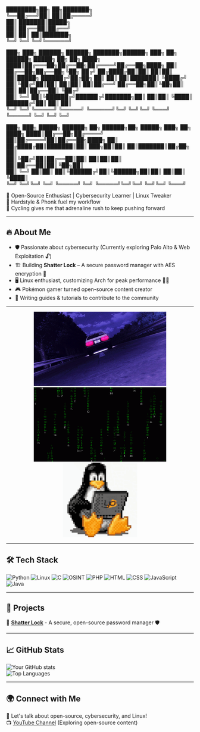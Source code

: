 ████████╗██╗  ██╗███████╗                                                          
╚══██╔══╝██║  ██║██╔════╝                                                          
   ██║   ███████║█████╗                                                            
   ██║   ██╔══██║██╔══╝                                                            
   ██║   ██║  ██║███████╗                                                          
   ╚═╝   ╚═╝  ╚═╝╚══════╝                                                          
                                                                                   
███╗   ███╗ ██████╗ ██████╗ ███████╗██████╗ ███╗   ██╗    ██████╗  █████╗ ██╗   ██╗
████╗ ████║██╔═══██╗██╔══██╗██╔════╝██╔══██╗████╗  ██║    ██╔══██╗██╔══██╗╚██╗ ██╔╝
██╔████╔██║██║   ██║██║  ██║█████╗  ██████╔╝██╔██╗ ██║    ██║  ██║███████║ ╚████╔╝ 
██║╚██╔╝██║██║   ██║██║  ██║██╔══╝  ██╔══██╗██║╚██╗██║    ██║  ██║██╔══██║  ╚██╔╝  
██║ ╚═╝ ██║╚██████╔╝██████╔╝███████╗██║  ██║██║ ╚████║    ██████╔╝██║  ██║   ██║   
╚═╝     ╚═╝ ╚═════╝ ╚═════╝ ╚══════╝╚═╝  ╚═╝╚═╝  ╚═══╝    ╚═════╝ ╚═╝  ╚═╝   ╚═╝   
                                                                                   
███╗   ███╗ █████╗  ██████╗ ██╗ ██████╗██╗ █████╗ ███╗   ██╗                       
████╗ ████║██╔══██╗██╔════╝ ██║██╔════╝██║██╔══██╗████╗  ██║                       
██╔████╔██║███████║██║  ███╗██║██║     ██║███████║██╔██╗ ██║                       
██║╚██╔╝██║██╔══██║██║   ██║██║██║     ██║██╔══██║██║╚██╗██║                       
██║ ╚═╝ ██║██║  ██║╚██████╔╝██║╚██████╗██║██║  ██║██║ ╚████║                       
╚═╝     ╚═╝╚═╝  ╚═╝ ╚═════╝ ╚═╝ ╚═════╝╚═╝╚═╝  ╚═╝╚═╝  ╚═══╝                       
                                                                                   

🚀 Open-Source Enthusiast | Cybersecurity Learner | Linux Tweaker  
🎵 Hardstyle & Phonk fuel my workflow  
🚴 Cycling gives me that adrenaline rush to keep pushing forward  

---  

## 🔥 About Me  
- 🛡️ Passionate about cybersecurity (Currently exploring Palo Alto & Web Exploitation 🔓)  
- 🏗️ Building **Shatter Lock** – A secure password manager with AES encryption 🔐  
- 🖥️ Linux enthusiast, customizing Arch for peak performance 🏴‍☠️  
- 🎮 Pokémon gamer turned open-source content creator  
- 📝 Writing guides & tutorials to contribute to the community  

---  

<p align="center">
  <img src="https://raw.githubusercontent.com/BroccoliSnivy/BroccoliSnivy/main/assets/drift.gif" height="200px">
  <img src="https://raw.githubusercontent.com/BroccoliSnivy/BroccoliSnivy/main/assets/matrix.gif" height="200px">
  <img src="https://raw.githubusercontent.com/BroccoliSnivy/BroccoliSnivy/main/assets/tux.gif" height="200px">
</p>

---  

## 🛠️ Tech Stack  

![Python](https://img.shields.io/badge/-Python-05122A?style=flat&logo=python)
![Linux](https://img.shields.io/badge/-Linux-05122A?style=flat&logo=linux)
![C](https://img.shields.io/badge/-C-05122A?style=flat&logo=c&logoColor=A8B9CC)
![OSINT](https://img.shields.io/badge/-OSINT-05122A?style=flat&logo=opensourceinitiative)
![PHP](https://img.shields.io/badge/-PHP-05122A?style=flat&logo=php)
![HTML](https://img.shields.io/badge/-HTML-05122A?style=flat&logo=html5)
![CSS](https://img.shields.io/badge/-CSS-05122A?style=flat&logo=css3&logoColor=blue)
![JavaScript](https://img.shields.io/badge/-JavaScript-05122A?style=flat&logo=javascript)
![Java](https://img.shields.io/badge/-Java-05122A?style=flat&logo=java)

---  

## 🚀 Projects  

🔹 [**Shatter Lock**](https://github.com/BroccoliSnivy/ShatterLock) - A secure, open-source password manager 🛡️   

---  

## 📈 GitHub Stats  

![Your GitHub stats](https://github-readme-stats.vercel.app/api?username=yourusername&show_icons=true&theme=tokyonight)  
![Top Languages](https://github-readme-stats.vercel.app/api/top-langs/?username=yourusername&layout=compact&theme=tokyonight)  

---  

## 🌍 Connect with Me  
💬 Let's talk about open-source, cybersecurity, and Linux!  
📺 [YouTube Channel](https://www.youtube.com/@TheLegionaryMind) (Exploring open-source content)
